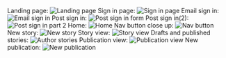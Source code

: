 Landing page:
![Landing page](./views/landing_page.jpg)
Sign in page:
![Sign in page](./views/sign_in.JPG)
Email sign in:
![Email sign in](./views/email_signin.JPG)
Post sign in:
![Post sign in form](./views/sign_in2.JPG)
Post sign in(2):
![Post sign in part 2](./views/sign_in3.JPG)
Home:
![Home](./views/home.JPG)
Nav button close up:
![Nav button](./views/closeup_navbutton.JPG )
New story:
![New story](./views/story_form.JPG)
Story view:
![Story view](./views/story_view.JPG)
Drafts and published stories:
![Author stories](./views/author_story_index.JPG)
Publication view:
![Publication view](./views/publication.JPG)
New publication:
![New publication](./views/publication_form.JPG)
